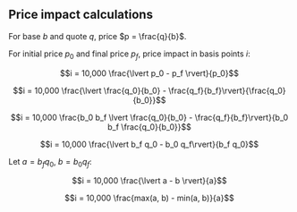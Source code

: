 ## Price impact calculations

For base $b$ and quote $q$, price $p = \frac{q}{b}$.

For initial price $p_0$ and final price $p_f$, price impact in basis points $i$:

$$i = 10,000 \frac{\lvert p_0 - p_f \rvert}{p_0}$$

$$i = 10,000 \frac{\lvert \frac{q_0}{b_0} - \frac{q_f}{b_f}\rvert}{\frac{q_0}{b_0}}$$

$$i = 10,000 \frac{b_0 b_f \lvert \frac{q_0}{b_0} - \frac{q_f}{b_f}\rvert}{b_0 b_f \frac{q_0}{b_0}}$$

$$i = 10,000 \frac{\lvert b_f q_0 - b_0 q_f\rvert}{b_f q_0}$$

Let $a = b_f q_0$, $b = b_0 q_f$:

$$i = 10,000 \frac{\lvert a - b \rvert}{a}$$

$$i = 10,000 \frac{max(a, b) - min(a, b)}{a}$$